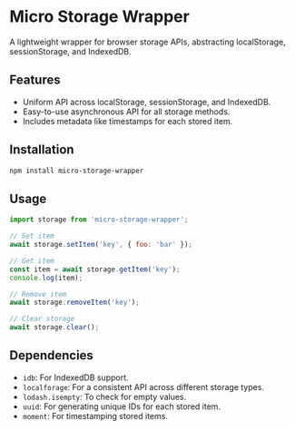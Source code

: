 # Micro Storage Wrapper

A lightweight wrapper for browser storage APIs, abstracting localStorage, sessionStorage, and IndexedDB.

## Features

- Uniform API across localStorage, sessionStorage, and IndexedDB.
- Easy-to-use asynchronous API for all storage methods.
- Includes metadata like timestamps for each stored item.

## Installation

```sh
npm install micro-storage-wrapper
```

## Usage

```js
import storage from 'micro-storage-wrapper';

// Set item
await storage.setItem('key', { foo: 'bar' });

// Get item
const item = await storage.getItem('key');
console.log(item);

// Remove item
await storage.removeItem('key');

// Clear storage
await storage.clear();
```

## Dependencies

- `idb`: For IndexedDB support.
- `localforage`: For a consistent API across different storage types.
- `lodash.isempty`: To check for empty values.
- `uuid`: For generating unique IDs for each stored item.
- `moment`: For timestamping stored items.
